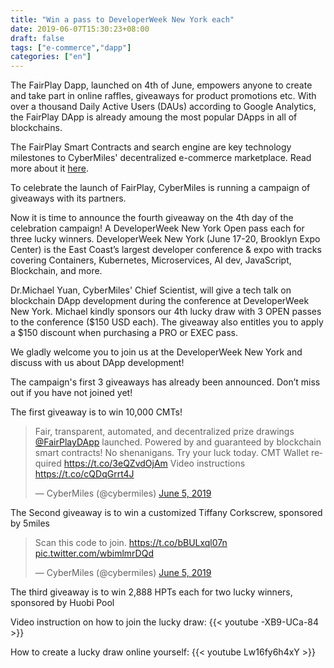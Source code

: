 ```yaml
---
title: "Win a pass to DeveloperWeek New York each"
date: 2019-06-07T15:30:23+08:00
draft: false
tags: ["e-commerce","dapp"] 
categories: ["en"] 
---
```


The FairPlay Dapp, launched on 4th of June, empowers anyone to create and take part in online raffles, giveaways for product promotions etc. With over a thousand Daily Active Users (DAUs) according to Google Analytics, the FairPlay DApp is already amoung the most  popular DApps in all of blockchains. 

The FairPlay Smart Contracts and search engine are key technology milestones to CyberMiles' decentralized e-commerce marketplace. Read more about it [here](https://twitter.com/cybermiles/status/1136200489995911169?s=21). 

To celebrate the launch of FairPlay, CyberMiles is running a campaign of giveaways with its partners. 

Now it is time to announce the fourth giveaway on the 4th day of the celebration campaign!  A DeveloperWeek New York Open pass each for three lucky  winners. DeveloperWeek New York (June 17-20, Brooklyn Expo Center) is the East Coast’s largest developer conference & expo with tracks covering Containers, Kubernetes, Microservices, AI dev, JavaScript, Blockchain, and more.

Dr.Michael Yuan, CyberMiles' Chief Scientist, will give a tech talk on blockchain DApp development during the conference at DeveloperWeek New York. Michael kindly sponsors our 4th lucky draw with 3 OPEN passes to the conference ($150 USD each). The giveaway also entitles you to apply a $150 discount when purchasing a PRO or EXEC pass.

We gladly welcome you to join us at the DeveloperWeek New York and discuss with us about DApp development!

The campaign's first 3 giveaways has already been announced. Don’t miss out if you have not joined yet!


The first giveaway is to win 10,000 CMTs!

<blockquote class="twitter-tweet"><p lang="en" dir="ltr">Fair, transparent, automated, and decentralized prize drawings <a href="https://twitter.com/FairPlayDApp?ref_src=twsrc%5Etfw">@FairPlayDApp</a> launched. Powered by and guaranteed by blockchain smart contracts! No shenanigans. Try your luck today. CMT Wallet required <a href="https://t.co/3eQZvdOjAm">https://t.co/3eQZvdOjAm</a> Video instructions <a href="https://t.co/cQDqGrrt4J">https://t.co/cQDqGrrt4J</a></p>&mdash; CyberMiles (@cybermiles) <a href="https://twitter.com/cybermiles/status/1136200489995911169?ref_src=twsrc%5Etfw">June 5, 2019</a></blockquote> <script async src="https://platform.twitter.com/widgets.js" charset="utf-8"></script>

The Second giveaway is to win a customized Tiffany Corkscrew, sponsored by 5miles

<blockquote class="twitter-tweet"><p lang="en" dir="ltr">Scan this code to join. <a href="https://t.co/bBULxql07n">https://t.co/bBULxql07n</a> <a href="https://t.co/wbimlmrDQd">pic.twitter.com/wbimlmrDQd</a></p>&mdash; CyberMiles (@cybermiles) <a href="https://twitter.com/cybermiles/status/1136341685665816576?ref_src=twsrc%5Etfw">June 5, 2019</a></blockquote> <script async src="https://platform.twitter.com/widgets.js" charset="utf-8"></script>

The third giveaway is to win 2,888 HPTs each for two lucky winners, sponsored by Huobi Pool


Video instruction on how to join the lucky draw:
{{< youtube -XB9-UCa-84 >}}

How to create a lucky draw online yourself:
{{< youtube Lw16fy6h4xY >}}

